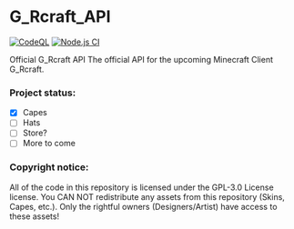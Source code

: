 # G_Rcraft_API
[![CodeQL](https://github.com/GersomR-afk/G_Rcraft_API/actions/workflows/codeql-analysis.yml/badge.svg)](https://github.com/GersomR-afk/G_Rcraft_API/actions/workflows/codeql-analysis.yml)
[![Node.js CI](https://github.com/GersomR-afk/G_Rcraft_API/actions/workflows/node.js.yml/badge.svg)](https://github.com/GersomR-afk/G_Rcraft_API/actions/workflows/node.js.yml)

Official G_Rcraft API
The official API for the upcoming Minecraft Client G_Rcraft.

### Project status:
- [X] Capes
- [ ] Hats
- [ ] Store?
- [ ] More to come

### Copyright notice:
All of the code in this repository is licensed under the GPL-3.0 License license. You CAN NOT redistribute any assets from this repository (Skins, Capes, etc.). Only the rightful owners (Designers/Artist) have access to these assets!

